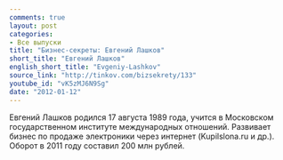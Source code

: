 ```yaml
---
comments: true
layout: post
categories:
- Все выпуски
title: "Бизнес-секреты: Евгений Лашков"
short_title: "Евгений Лашков"
english_short_title: "Evgeniy-Lashkov"
source_link: "http://tinkov.com/bizsekrety/133"
youtube_id: "vK5zMJ6N9Sg"
date: "2012-01-12"
---
```

Евгений Лашков родился 17 августа 1989 года, учится в Московском государственном институте международных отношений. Развивает бизнес по продаже электроники через интернет (Kupilslona.ru и др.). Оборот в 2011 году составил 200 млн рублей.
